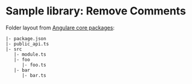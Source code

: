 # Sample library: Remove Comments

Folder layout from [Angulare core packages](https://github.com/angular/angular/blob/master/packages/core/public_api.ts):

```
|- package.json
|- public_api.ts
|- src
   |- module.ts
   |- foo
      |- foo.ts
   |- bar
      |- bar.ts
```
